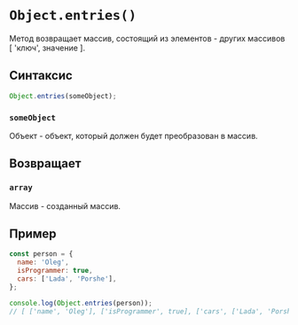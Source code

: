 # `Object.entries()`

Метод возвращает массив, состоящий из элементов - других массивов [ 'ключ', значение ].

## Синтаксис

```js
Object.entries(someObject);
```

### `someObject`

Объект - объект, который должен будет преобразован в массив.

## Возвращает

### `array`

Массив - созданный массив.

## Пример

```js
const person = {
  name: 'Oleg',
  isProgrammer: true,
  cars: ['Lada', 'Porshe'],
};

console.log(Object.entries(person));
// [ ['name', 'Oleg'], ['isProgrammer', true], ['cars', ['Lada', 'Porshe'] ] ]
```
